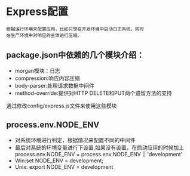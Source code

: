# Express配置

```
根据运行环境来配置应用，比如只想在开发环境中启动日志系统，同时
在生产环境中对响应的主体进行压缩。
```

## package.json中依赖的几个模块介绍：
- morgan模块：日志
- compression:响应内容压缩
- body-parser:处理请求数据中间件
- method-override:提供对HTTP DELETE和PUT两个遗留方法的支持

通过修改config/express.js文件来使用这些模块

## process.env.NODE_ENV
- 对系统环境进行判定，根据情况来配置不同的中间件
- 最后对系统的环境变量进行下设置,如果没有设置，在启动应用的时候加上process.env.NODE_ENV = process.env.NODE_ENV || 'development'
- Win:set NODE_ENV = development;
- Unix: export NODE_ENV = development
